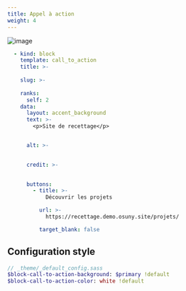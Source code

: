 ```yaml
---
title: Appel à action
weight: 4
---
```


![image](https://raw.githubusercontent.com/osunyorg/admin/refs/heads/main/app/assets/images/communication/blocks/templates/call_to_action.jpg)

```yaml {filename="Données Hugo"}
  - kind: block
    template: call_to_action
    title: >-
      
    slug: >-
      
    ranks:
      self: 2
    data:
      layout: accent_background
      text: >-
        <p>Site de recettage</p>


      alt: >-
        

      credit: >-
        

      buttons:
        - title: >-
            Découvrir les projets

          url: >-
            https://recettage.demo.osuny.site/projets/

          target_blank: false
```

## Configuration style

```sass
// _theme/_default_config.sass
$block-call-to-action-background: $primary !default
$block-call-to-action-color: white !default
```

